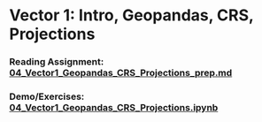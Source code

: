# Vector 1: Intro, Geopandas, CRS, Projections

### Reading Assignment: [04_Vector1_Geopandas_CRS_Projections_prep.md](04_Vector1_Geopandas_CRS_Projections_prep.md)
### Demo/Exercises: [04_Vector1_Geopandas_CRS_Projections.ipynb](04_Vector1_Geopandas_CRS_Projections.ipynb)
